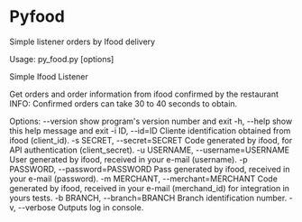# Pyfood
Simple listener orders by Ifood delivery

Usage: py_food.py [options]

Simple Ifood Listener

Get orders and order information from ifood confirmed by the restaurant
INFO: Confirmed orders can take 30 to 40 seconds to obtain.

Options:
  --version             show program's version number and exit
  -h, --help            show this help message and exit
  -i ID, --id=ID        Cliente identification obtained from ifood
                        (client_id).
  -s SECRET, --secret=SECRET
                        Code generated by ifood, for API authentication
                        (client_secret).
  -u USERNAME, --username=USERNAME
                        User generated by ifood, received in your e-mail
                        (username).
  -p PASSWORD, --password=PASSWORD
                        Pass generated by ifood, received in your e-mail
                        (password).
  -m MERCHANT, --merchant=MERCHANT
                        Code generated by ifood, received in your e-mail
                        (merchand_id) for integration in yours tests.
  -b BRANCH, --branch=BRANCH
                        Branch identification number.
  -v, --verbose         Outputs log in console.


